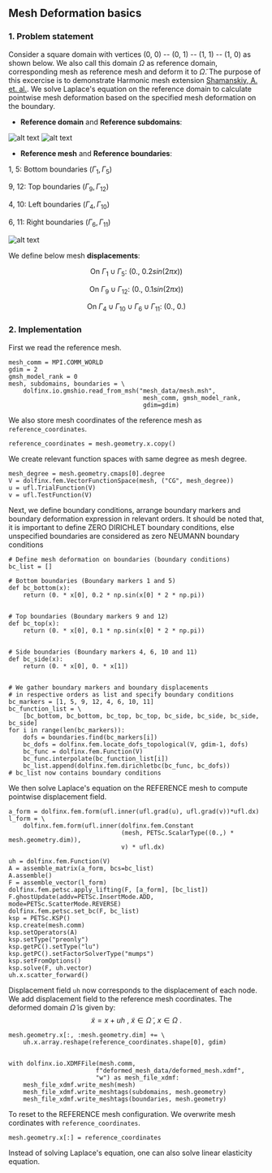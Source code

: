 ## Mesh Deformation basics ##

### 1. Problem statement

Consider a square domain with vertices (0, 0) -- (0, 1) -- (1, 1) -- (1, 0) as shown below. We also call this domain $\Omega$ as reference domain, corresponding mesh as reference mesh and deform it to $\tilde{\Omega}$. The purpose of this excercise is to demonstrate Harmonic mesh extension [Shamanskiy, A. et. al.](https://doi.org/10.1007/s00466-020-01950-x). We solve Laplace's equation on the reference domain to calculate pointwise mesh deformation based on the specified mesh deformation on the boundary.

* **Reference domain** and **Reference subdomains**:

![alt text](https://github.com/niravshah241/MDFEniCSx/blob/main/demo/1_harmonic_mesh_deformation/mesh_data/domain.png)
![alt text](https://github.com/niravshah241/MDFEniCSx/blob/main/demo/1_harmonic_mesh_deformation/mesh_data/subdomains.png)

* **Reference mesh** and **Reference boundaries**: 

1, 5: Bottom boundaries ($\Gamma_1, \Gamma_5$)

9, 12: Top boundaries ($\Gamma_9, \Gamma_{12}$)

4, 10: Left boundaries ($\Gamma_4, \Gamma_{10}$)

6, 11: Right boundaries ($\Gamma_6, \Gamma_{11}$)

![alt text](https://github.com/niravshah241/MDFEniCSx/blob/main/demo/1_harmonic_mesh_deformation/mesh_data/boundaries.png)

We define below mesh **displacements**:

$$\text{On } \Gamma_1 \cup \Gamma_5: \ (0., \ 0.2 sin(2 \pi x))$$

$$\text{On } \Gamma_9 \cup \Gamma_{12}: \ (0., \ 0.1 sin(2 \pi x))$$

$$\text{On } \Gamma_4 \cup \Gamma_{10} \cup \Gamma_6 \cup \Gamma_{11}: \ (0., \ 0.)$$

### 2. Implementation

First we read the reference mesh.
```
mesh_comm = MPI.COMM_WORLD
gdim = 2
gmsh_model_rank = 0
mesh, subdomains, boundaries = \
    dolfinx.io.gmshio.read_from_msh("mesh_data/mesh.msh",
                                     mesh_comm, gmsh_model_rank,
                                     gdim=gdim)
```

We also store mesh coordinates of the reference mesh as ```reference_coordinates```.
```
reference_coordinates = mesh.geometry.x.copy()
```

We create relevant function spaces with same degree as mesh degree.
```
mesh_degree = mesh.geometry.cmaps[0].degree
V = dolfinx.fem.VectorFunctionSpace(mesh, ("CG", mesh_degree))
u = ufl.TrialFunction(V)
v = ufl.TestFunction(V)
```

Next, we define boundary conditions, arrange boundary markers and boundary deformation expression in relevant orders. It should be noted that, it is important to define ZERO DIRICHLET boundary conditions, else unspecified boundaries are considered as zero NEUMANN boundary conditions
```
# Define mesh deformation on boundaries (boundary conditions)
bc_list = []

# Bottom boundaries (Boundary markers 1 and 5)
def bc_bottom(x):
    return (0. * x[0], 0.2 * np.sin(x[0] * 2 * np.pi))


# Top boundaries (Boundary markers 9 and 12)
def bc_top(x):
    return (0. * x[0], 0.1 * np.sin(x[0] * 2 * np.pi))


# Side boundaries (Boundary markers 4, 6, 10 and 11)
def bc_side(x):
    return (0. * x[0], 0. * x[1])


# We gather boundary markers and boundary displacements
# in respective orders as list and specify boundary conditions
bc_markers = [1, 5, 9, 12, 4, 6, 10, 11]
bc_function_list = \
    [bc_bottom, bc_bottom, bc_top, bc_top, bc_side, bc_side, bc_side, bc_side]
for i in range(len(bc_markers)):
    dofs = boundaries.find(bc_markers[i])
    bc_dofs = dolfinx.fem.locate_dofs_topological(V, gdim-1, dofs)
    bc_func = dolfinx.fem.Function(V)
    bc_func.interpolate(bc_function_list[i])
    bc_list.append(dolfinx.fem.dirichletbc(bc_func, bc_dofs))
# bc_list now contains boundary conditions
```

We then solve Laplace's equation on the REFERENCE mesh to compute pointwise displacement field.
```
a_form = dolfinx.fem.form(ufl.inner(ufl.grad(u), ufl.grad(v))*ufl.dx)
l_form = \
    dolfinx.fem.form(ufl.inner(dolfinx.fem.Constant
                               (mesh, PETSc.ScalarType((0.,) * mesh.geometry.dim)),
                               v) * ufl.dx)

uh = dolfinx.fem.Function(V)
A = assemble_matrix(a_form, bcs=bc_list)
A.assemble()
F = assemble_vector(l_form)
dolfinx.fem.petsc.apply_lifting(F, [a_form], [bc_list])
F.ghostUpdate(addv=PETSc.InsertMode.ADD, mode=PETSc.ScatterMode.REVERSE)
dolfinx.fem.petsc.set_bc(F, bc_list)
ksp = PETSc.KSP()
ksp.create(mesh.comm)
ksp.setOperators(A)
ksp.setType("preonly")
ksp.getPC().setType("lu")
ksp.getPC().setFactorSolverType("mumps")
ksp.setFromOptions()
ksp.solve(F, uh.vector)
uh.x.scatter_forward()
```

Displacement field ```uh``` now corresponds to the displacement of each node. We add displacement field to the reference mesh coordinates. The deformed domain $\tilde{\Omega}$ is given by:
$$\tilde{x} = x + uh \ , \ \tilde{x} \in \tilde{\Omega} \ , \ x \in \Omega \ .$$
```
mesh.geometry.x[:, :mesh.geometry.dim] += \
    uh.x.array.reshape(reference_coordinates.shape[0], gdim)


with dolfinx.io.XDMFFile(mesh.comm,
                        f"deformed_mesh_data/deformed_mesh.xdmf",
                        "w") as mesh_file_xdmf:
    mesh_file_xdmf.write_mesh(mesh)
    mesh_file_xdmf.write_meshtags(subdomains, mesh.geometry)
    mesh_file_xdmf.write_meshtags(boundaries, mesh.geometry)
```

To reset to the REFERENCE mesh configuration. We overwrite mesh cordinates with ```reference_coordinates```.
```
mesh.geometry.x[:] = reference_coordinates
```

Instead of solving Laplace's equation, one can also solve linear elasticity equation.
